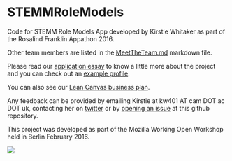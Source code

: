 # STEMMRoleModels
Code for STEMM Role Models App developed by Kirstie Whitaker as part of the Rosalind Franklin Appathon 2016.

Other team members are listed in the [MeetTheTeam.md](https://github.com/KirstieJane/STEMMRoleModels/blob/master/MeetTheTeam.md) markdown file.

Please read our [application essay](https://github.com/KirstieJane/STEMMRoleModels/blob/master/ApplicationMaterials.md) to know a little more about the project and you can check out an [example profile](https://github.com/KirstieJane/STEMMRoleModels/blob/master/ProfileExample.md).

You can also see our [Lean Canvas business plan](https://app.leanstack.com/canvases/p/2e4a5016-7fb5-4c77-b1cf-ed65518b7603).

Any feedback can be provided by emailing Kirstie at kw401 AT cam DOT ac DOT uk, contacting her on [twitter](https://twitter.com/kirstie_j) or by [opening an issue](https://github.com/KirstieJane/STEMMRoleModels/issues) at this github repository.


This project was developed as part of the Mozilla Working Open Workshop held in Berlin February 2016. 

![](http://mozillascience.github.io/working-open-workshop/assets/images/science-fox.svg)
